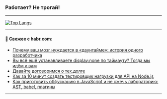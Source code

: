 ### Работает? Не трогай!

---
<!--
#### 🛠️ Technical stack:

![Java](https://img.shields.io/badge/Java-informational?logo=Oracle&style=flat&logoColor=white&color=FF4500)
![Kotlin](https://img.shields.io/badge/Kotlin-informational?logo=Kotlin&style=flat&logoColor=white&color=774D97)
![TS](https://img.shields.io/badge/TypeScript-informational?logo=typeScript&style=flat&logoColor=black&color=017acc)
![Python](https://img.shields.io/badge/Python-informational?logo=Python&style=flat&logoColor=black&color=ffdd54) <br>
![Spring](https://img.shields.io/badge/Spring-informational?logo=Spring&style=flat&logoColor=white&color=6DB33F) 
![SpringBoot](https://img.shields.io/badge/SpringBoot-informational?logo=SpringBoot&style=flat&logoColor=white&color=6DB33F)
![Nest](https://img.shields.io/badge/NestJS-informational?logo=NestJS&style=flat&logoColor=white&color=E0234E) 
![NodeJS](https://img.shields.io/badge/NodeJS-informational?logo=node.js&style=flat&logoColor=white&color=70A760)<br>
![PostgreSQL](https://img.shields.io/badge/PostgreSQL-informational?logo=PostgreSQL&style=flat&logoColor=white&color=DAA520)
![MongoDB](https://img.shields.io/badge/MongoDB-informational?logo=MongoDB&style=flat&logoColor=white&color=870000)
![Apache](https://img.shields.io/badge/Apache-informational?logo=apache&style=flat&logoColor=white&color=f74e28)

___ 
-->

<!--- #### 🛠️ : --->

[![Top Langs](https://github-readme-stats-82jvfl3w3-advtsettinggmailcoms-projects.vercel.app/api/top-langs/?username=zloylis&langs_count=10&hide_title=true&title_color=e6edf3&size_weight=0.5&count_weight=0.5&layout=compact&hide_progress=true&hide_border=true&theme=dracula)](https://github.com/zloylis)

<!---


####  :octocat:&nbsp;&nbsp; Статистика:

![GitHub stats](https://github-readme-stats-u2qms2cxw-advtsettinggmailcoms-projects.vercel.app/api?username=zloylis&show_icons=true&hide_border=true&theme=dracula&title_color=e6edf3&include_all_commits=true&count_private=true&hide_rank=false&hide_title=true&rank_icon=github)
-->
---

#### 💬 Свежее с habr.com:

<!-- BLOG-POST-LIST:START -->
- [Почему ваш мозг нуждается в «даунтайме»: история одного разработчика](https://habr.com/ru/articles/870182/?utm_source=habrahabr&utm_medium=rss&utm_campaign=870182)
- [Вы всё ещё устанавливаете display:none по таймауту? Тогда мы идём к вам](https://habr.com/ru/articles/870172/?utm_source=habrahabr&utm_medium=rss&utm_campaign=870172)
- [Давайте договоримся о тех.долге](https://habr.com/ru/articles/870164/?utm_source=habrahabr&utm_medium=rss&utm_campaign=870164)
- [Как за 10 минут создать тестировщик нагрузки для API на Node.js](https://habr.com/ru/articles/870154/?utm_source=habrahabr&utm_medium=rss&utm_campaign=870154)
- [Как приготовить обфускацию в JavaScript и не сжечь лабораторию: AST, babel, плагины](https://habr.com/ru/articles/870152/?utm_source=habrahabr&utm_medium=rss&utm_campaign=870152)
<!-- BLOG-POST-LIST:END -->

---
